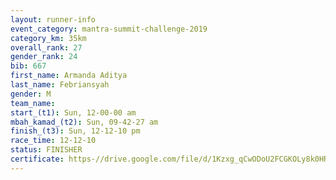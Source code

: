 ```yaml
---
layout: runner-info 
event_category: mantra-summit-challenge-2019 
category_km: 35km 
overall_rank: 27
gender_rank: 24
bib: 667
first_name: Armanda Aditya
last_name: Febriansyah
gender: M
team_name: 
start_(t1): Sun, 12-00-00 am
mbah_kamad_(t2): Sun, 09-42-27 am
finish_(t3): Sun, 12-12-10 pm
race_time: 12-12-10
status: FINISHER
certificate: https-//drive.google.com/file/d/1Kzxg_qCwODoU2FCGKOLy8k0HR7fjdHT1/view?usp=sharing
---
```

